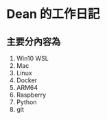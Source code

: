 # Dean 的工作日記
## 主要分內容為
1. Win10 WSL
2. Mac 
3. Linux
4. Docker
5. ARM64
6. Raspberry 
7. Python
8. git  
